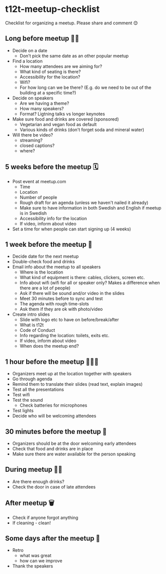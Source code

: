 # t12t-meetup-checklist
Checklist for organizing a meetup. Please share and comment 😊

## Long before meetup 🦄🏢

* Decide on a date
    * Don't pick the same date as an other popular meetup
* Find a location 
    * How many attendees are we aiming for?
    * What kind of seating is there?
    * Accessibility for the location?
    * Wifi?
    * For how long can we be there? (E.g. do we need to be out of the building at a specific time?)
* Decide on speakers 
    * Are we having a theme?
    * How many speakers?
    * Format? Ligtning talks vs longer keynotes
* Make sure food and drinks are covered (sponsored)
    * Vegetarian and vegan food as default
    * Various kinds of drinks (don't forget soda and mineral water)
* Will there be video?
    * streaming?
    * closed captions?
    * where?


## 5 weeks before the meetup 🗓

* Post event at meetup.com
    * Time
    * Location
    * Number of people
    * Rough draft for an agenda (unless we haven't nailed it already)
    * Make sure to have information in both Swedish and English if meetup is in Swedish
    * Accessibility info for the location
    * If video, inform about video
* Set a time for when people can start signing up (4 weeks)

## 1 week before the meetup 📧

* Decide date for the next meetup
* Double-check food and drinks
* Email info about the meetup to all speakers
    * Where is the location
    * What kind of equipment is there: cables, clickers, screen etc.
    * Info about wifi (wifi for all or speaker only? Makes a difference when there are a lot of people)
    * Ask if there will be sound and/or video in the slides
    * Meet 30 minutes before to sync and test
    * The agenda with rough time-slots
    * Ask them if they are ok with photo/video
* Create intro slides
    * Slide with logo etc to have on before/break/after
    * What is t12t
    * Code of Conduct
    * Info regarding the location: toilets, exits etc.
    * If video, inform about video
    * When does the meetup end?


## 1 hour before the meetup 🌯💡🎤

* Organizers meet up at the location together with speakers
* Go through agenda
* Remind them to translate their slides (read text, explain images)
* Test all the presentations
* Test wifi
* Test the sound
    * Check batteries for microphones
* Test lights
* Decide who will be welcoming attendees

## 30 minutes before the meetup 🤝

* Organizers should be at the door welcoming early attendees
* Check that food and drinks are in place
* Make sure there are water available for the person speaking

## During meetup 🥤🚪

* Are there enough drinks?
* Check the door in case of late attendees

## After meetup 🗑

* Check if anyone forgot anything
* If cleaning - clean!

## Some days after the meetup 📝

* Retro
    * what was great
    * how can we improve
* Thank the speakers
